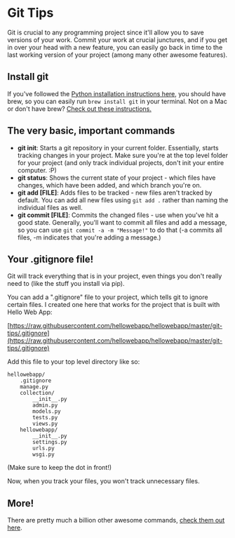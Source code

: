 # Git Tips

Git is crucial to any programming project since it'll allow you to save versions
of your work. Commit your work at crucial junctures, and if you get in over your
head with a new feature, you can easily go back in time to the last working
version of your project (among many other awesome features).

## Install git

If you've followed the [Python installation instructions
here](https://github.com/limedaring/HelloWebApp/tree/master/installation-instructions),
you should have brew, so you can easily run `brew install git` in your terminal.
Not on a Mac or don't have brew? [Check out these
instructions.](http://git-scm.com/book/en/Getting-Started-Installing-Git)

## The very basic, important commands

* **git init**: Starts a git repository in your current folder. Essentially,
  starts tracking changes in your project. Make sure you're at the top level
folder for your project (and only track individual projects, don't init your
entire computer. :P)
* **git status**: Shows the current state of your project - which files have
  changes, which have been added, and which branch you're on.
* **git add [FILE]**: Adds files to be tracked - new files aren't tracked by
  default. You can add all new files using `git add .` rather than naming the
individual files as well. 
* **git commit [FILE]**: Commits the changed files - use when you've hit a good
  state. Generally, you'll want to commit all files and add a message, so you
can use `git commit -a -m "Message!"` to do that (-a commits all files, -m
indicates that you're adding a message.)

## Your .gitignore file!

Git will track everything that is in your project, even things you don't really
need to (like the stuff you install via pip).

You can add a ".gitignore" file to your project, which tells git to ignore
certain files. I created one here that works for the project that is built with
Hello Web App:

[https://raw.githubusercontent.com/hellowebapp/hellowebapp/master/git-tips/.gitignore](https://raw.githubusercontent.com/hellowebapp/hellowebapp/master/git-tips/.gitignore)

Add this file to your top level directory like so:

```
hellowebapp/
    .gitignore
    manage.py
    collection/
        __init__.py
        admin.py
        models.py
        tests.py
        views.py
    hellowebapp/
        __init__.py
        settings.py
        urls.py
        wsgi.py
```

(Make sure to keep the dot in front!)

Now, when you track your files, you won't track unnecessary files.


## More!

There are pretty much a billion other awesome commands, [check them out
here](http://gitref.org/). 
